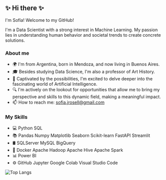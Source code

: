 ## ✨ Hi there ✨
I'm Sofía! Welcome to my GitHub!

I'm a Data Scientist with a strong interest in Machine Learning. My passion lies in understanding human behavior and societal trends to create concrete solutions.

### About me
- 🌍 I'm from Argentina, born in Mendoza, and now living in Buenos Aires.
- 🎓 Besides studying Data Science, I'm also a professor of Art History.
- 🌱 Captivated by the possibilities, I'm excited to delve deeper into the fascinating world of Artificial Intelligence.
- 🔍 I'm actively on the lookout for opportunities that allow me to bring my perspective and skills to this dynamic field, making a meaningful impact.
- 📫 How to reach me: sofia.jrosell@gmail.com

### My Skills
- 💻 Python SQL
- 📚 Pandas Numpy Matplotlib Seaborn Scikit-learn FastAPI Streamlit
- 🛢 SQLServer MySQL BigQuery
- 🔧 Docker Apache Hadoop Apache Hive Apache Spark
- 📊 Power BI
- ⚙️ GitHub Jupyter Google Colab Visual Studio Code

  
![Top Langs](https://github-readme-stats.vercel.app/api/top-langs/?username=Sofiajacky&layout=compact)
